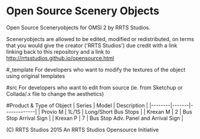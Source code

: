 # Open Source Scenery Objects
Open Source Sceneryobjects for OMSI 2 by RRTS Studios.

Sceneryobjects are allowed to be edited, modified or redistributed, on terms that you would give the creator ('RRTS Studios') due credit with a link linking back to this repository and a link to http://rrtsstudios.github.io/opensource.html

#_template
For developers who want to modify the textures of the object using original templates

#src
For developers who want to edit from source (ie. from Sketchup or Collada/.x file to change the aesthetics)

#Product & Type of Object
| Series | Model | Description |
|--------|-------|-------------|
| Provio M | 1L/1S | Long/Short Bus Stops |
| Krexan M | 2 | Bus Stop Arrival Sign |
| Krexan P | 7 | Bus Stop Adv. Panel and Arrival Sign |

(C) RRTS Studios 2015
An RRTS Studios Opensource Initiative